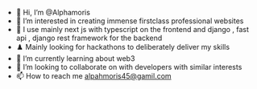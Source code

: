 - 👋 Hi, I’m @Alphamoris
- 👀 I’m interested in creating immense firstclass professional websites
- 🐾 I use mainly next js with typescript on the frontend and django , fast api , django rest framework for the backend
- ♟️ Mainly looking for hackathons to deliberately deliver my skills
- 🌱 I’m currently learning about web3
- 💞️ I’m looking to collaborate on with developers with similar interests
- 📫 How to reach me alpahmoris45@gamil.com

